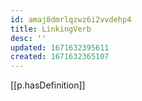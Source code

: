```yaml
---
id: amaj8dmrlqzwz6i2vvdehp4
title: LinkingVerb
desc: ''
updated: 1671632395611
created: 1671632365107
---
```


[[p.hasDefinition]] 